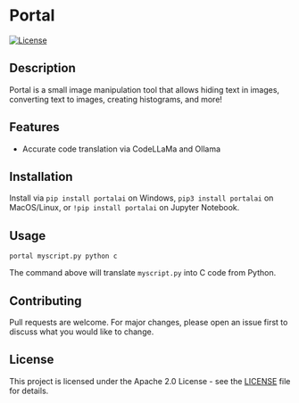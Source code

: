 # Portal

[![License](https://img.shields.io/badge/license-Apache%202.0-blue.svg)](https://opensource.org/licenses/Apache-2.0)

## Description

Portal is a small image manipulation tool that allows hiding text in images, converting text to images, creating histograms, and more!

## Features

- Accurate code translation via CodeLLaMa and Ollama

## Installation

Install via `pip install portalai` on Windows, `pip3 install portalai` on MacOS/Linux, or `!pip install portalai` on Jupyter Notebook.

## Usage

`portal myscript.py python c`

The command above will translate `myscript.py` into C code from Python.

## Contributing

Pull requests are welcome. For major changes, please open an issue first to discuss what you would like to change.

## License

This project is licensed under the Apache 2.0 License - see the [LICENSE](LICENSE) file for details.
